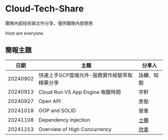# Cloud-Tech-Share
團隊內部技術與文件分享，僅供團隊內部使用

Host are everyone.

## 簡報主題

| 日期 | 主題 | 分享人 |
| -- | -- | -- |
| 20240902 | 快速上手GCP雲端元件-服務實作經驗萃取精華分享 | 詠麟、知毅 |
| 20240913 |  Cloud Run VS App Engine 喚醒時間 | 宇軒 |
| 20240927 | Open API | 彥勛 |
| 20241018 | OOP and SOLID | 榮峯 |
| 20241108 | Dependency Injection | [士鵬](https://github.com/spyua) |
| 20241213 | Overview of High Concurrency | [欣柔](https://github.com/Yawara0326) |
